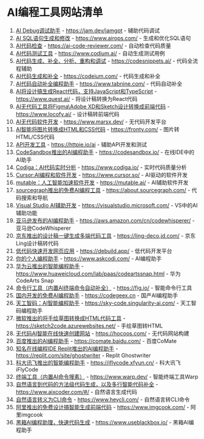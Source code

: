 # AI编程工具网站清单

1. [AI Debug调试助手](https://jam.dev/jamgpt) - https://jam.dev/jamgpt - 辅助代码调试
2. [AI SQL语句生成和修改](https://www.airops.com/) - https://www.airops.com/ - 生成和优化SQL语句
3. [AI代码检查](https://ai-code-reviewer.com/) - https://ai-code-reviewer.com/ - 自动检查代码质量
4. [AI代码测试工具](https://www.codium.ai/) - https://www.codium.ai/ - 自动生成测试用例
5. [AI代码生成、补全、分析、重构和调试](https://codesnippets.ai/) - https://codesnippets.ai/ - 代码全流程辅助
6. [AI代码生成和补全](https://codeium.com/) - https://codeium.com/ - 代码生成和补全
7. [AI代码自动补全编程助手](https://www.tabnine.com/) - https://www.tabnine.com/ - 代码自动补全
8. [AI将设计搞生成React代码，支持JavaScript和TypeScript](https://www.quest.ai/) - https://www.quest.ai/ - 将设计稿转换为React代码
9. [AI无代码工具将Figma\Adobe XD和Sketch设计转换成前端代码](https://www.locofy.ai/) - https://www.locofy.ai/ - 设计稿转前端代码
10. [AI无代码软件开发](https://www.marsx.dev/) - https://www.marsx.dev/ - 无代码开发平台
11. [AI智能将图片转换成HTML和CSS代码](https://fronty.com/) - https://fronty.com/ - 图片转HTML/CSS代码
12. [API开发工具](https://httpie.io/ai) - https://httpie.io/ai - 辅助API开发和测试
13. [CodeSandbox推出的AI编程助手](https://codesandbox.io/) - https://codesandbox.io/ - 在线IDE中的AI助手
14. [Codiga：AI代码实时分析](https://www.codiga.io/) - https://www.codiga.io/ - 实时代码质量分析
15. [Cursor:AI编程和软件开发](https://www.cursor.so/) - https://www.cursor.so/ - AI驱动的软件开发
16. [mutable：人工智能加速软件开发](https://mutable.ai/) - https://mutable.ai/ - AI辅助软件开发
17. [sourcegraph推出的免费AI编程工具](https://about.sourcegraph.com/) - https://about.sourcegraph.com/ - 代码搜索和导航
18. [Visual Studio AI辅助开发](https://visualstudio.microsoft.com/) - https://visualstudio.microsoft.com/ - VS中的AI辅助功能
19. [亚马逊发布的AI编程助手](https://aws.amazon.com/cn/codewhisperer/) - https://aws.amazon.com/cn/codewhisperer/ - 亚马逊CodeWhisperer
20. [京东推出的设计稿一键生成多端代码工具](https://ling-deco.jd.com/) - https://ling-deco.jd.com/ - 京东Ling设计稿转代码
21. [低代码快速开发网页应用](https://debuild.app/) - https://debuild.app/ - 低代码开发平台
22. [你的个人编程助手](https://www.askcodi.com/) - https://www.askcodi.com/ - AI编程助手
23. [华为云推出的智能编程助手](https://www.huaweicloud.com/lab/paas/codeartssnap.html) - https://www.huaweicloud.com/lab/paas/codeartssnap.html - 华为CodeArts Snap
24. [命令行工具（内置AI终端命令自动补全）](https://fig.io/) - https://fig.io/ - 智能命令行工具
25. [国内开发的免费AI编程助手](https://codegeex.cn) - https://codegeex.cn - 国产AI编程助手
26. [天工智码：AI智能编程助手](https://sky-code.singularity-ai.com/) - https://sky-code.singularity-ai.com/ - 天工智码编程助手
27. [微软推出的将手绘草图转换成HTML代码工具](https://sketch2code.azurewebsites.net/) - https://sketch2code.azurewebsites.net/ - 手绘草图转HTML
28. [无代码AI智能在线快速创建网站](https://hocoos.com/) - https://hocoos.com/ - 无代码网站构建
29. [百度推出的AI编程助手](https://comate.baidu.com/) - https://comate.baidu.com/ - 百度CoMate
30. [知名在线编程IDE Replit推出的AI编程助手](https://replit.com/site/ghostwriter) - https://replit.com/site/ghostwriter - Replit Ghostwriter
31. [科大讯飞推出的智能编程助手](https://iflycode.xfyun.cn/) - https://iflycode.xfyun.cn/ - 科大讯飞iFlyCode
32. [终端工具（内置AI命令搜素）](https://www.warp.dev/) - https://www.warp.dev/ - 智能终端工具Warp
33. [自然语言到代码的方法级代码生成，以及多行智能代码补全](https://www.aixcoder.com/#/) - https://www.aixcoder.com/#/ - 自然语言生成代码
34. [自然语言转义为CLI命令](https://www.heycli.com/) - https://www.heycli.com/ - 自然语言转CLI命令
35. [阿里推出的免费设计搞智能生成前端代码](https://www.imgcook.com/) - https://www.imgcook.com/ - 阿里imgcook
36. [黑箱AI编程助理，快速代码生成](https://www.useblackbox.io/) - https://www.useblackbox.io/ - 黑箱AI编程助手 